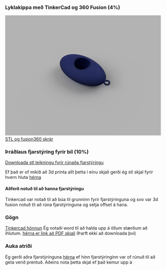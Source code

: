 ### Lyklakippa með TinkerCad og 360 Fusion  (4%)
![Mynd](https://github.com/sveinnoli/vesm2h21/blob/main/verkefni3/tutorial/keychain_render.png)
[STL og fusion360 skrár](https://github.com/sveinnoli/vesm2h21/tree/main/verkefni3/tutorial)


### Þráðlaus fjarstýring fyrir bíl (10%)
[Downloada stl teikningu fyrir rúnaða fjarstýringu](https://github.com/sveinnoli/vesm2h21/blob/main/verkefni3/Controller_design/Nintendo_controller_rounded_all.stl)

Ef það er of mikið að 3d printa allt þetta í einu skjali gerði ég stl skjal fyrir hvern hluta [hérna](https://github.com/sveinnoli/vesm2h21/tree/main/verkefni3/Controller_indivdual_design)

#### Aðferð notuð til að hanna fjarstýringu
Tinkercad var notað til að búa til grunninn fyrir fjarstýringuna og svo var 3d fusion notuð til að rúna fjarstýringuna og setja offset á hana. 

### Gögn
[Tinkercad hönnun](https://www.tinkercad.com/things/eyRiWvPn0Nr-controller)
Ég notaði word til að halda upp á öllum stærðum að íhlutum. [hérna er link að PDF skjali](https://studenttskoli-my.sharepoint.com/:b:/g/personal/sveinngu245_nemi_tskoli_is/ETWcXVZkmiNClhTpHQpd_bcBPj0C45_equHBs4iFq1Yixw?e=OgLpqf) (Þarft ekki að downloada því)


### Auka atriði
Ég gerði aðra fjarstýringuna [hérna]() ef hinn fjarstýringinn var of rúnuð til að geta verið prentuð. Aðeins nota þetta skjal ef það kemur upp á
